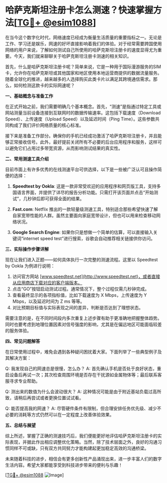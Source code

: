 # 哈萨克斯坦注册卡怎么测速？快速掌握方法[[TG💪+ @esim1088](https://t.me/s/esim1088)]

在当今这个数字化时代，网络速度已经成为衡量生活质量的重要指标之一。无论是工作、学习还是娱乐，网速的好坏直接影响着我们的体验。对于经常需要跨国使用网络的用户来说，了解如何测试自己所使用的哈萨克斯坦注册卡的速度显得尤为重要。今天，我们就来聊聊关于哈萨克斯坦注册卡测速的相关知识。

首先，什么是哈萨克斯坦注册卡呢？简单来说，它是一种用于国际漫游服务的SIM卡，允许你在哈萨克斯坦或其他国家和地区使用本地运营商提供的数据流量服务。随着全球化的推进，越来越多的人选择购买此类卡片以满足其跨境通信需求。那么，如何检测这款卡的实际网速呢？

**一、基础概念与准备工作**

在正式开始之前，我们需要明确几个基本概念。首先，“测速”是指通过特定工具或网站测量当前设备连接到互联网时的数据传输速率。这包括下载速度（Download Speed）、上传速度（Upload Speed）以及延迟时间（Ping Time）。这些参数共同构成了我们评价网络质量的核心标准。

接下来是准备工作部分。确保你的手机已经成功激活了哈萨克斯坦注册卡，并且能够正常接收信号。此外，最好提前关闭所有不必要的后台应用程序和服务，这样可以避免它们占用过多带宽资源，从而影响测试结果的真实性。

**二、常用测速工具介绍**

目前市面上有许多优秀的在线测速平台可供选择，以下是一些被广泛认可且操作简便的选择：

1. **Speedtest by Ookla**: 这是一款非常受欢迎的应用程序和网页版工具，支持多国语言界面，并提供了详尽的报告分析功能。只需打开该页面并点击“开始测试”，几秒钟后即可获得全面的结果。
   
2. **Fast.com**: Netflix 推出的一款轻量级测速工具，特别适合那些希望快速了解自家宽带性能的人群。虽然主要面向家庭宽带设计，但也可以用来检查移动网络状况。
    
3. **Google Search Engine**: 如果你只是想做一个简单的估算，可以直接输入关键词“internet speed test”进行搜索，谷歌会自动推荐相关链接供你访问。

**三、实际操作步骤详解**

现在让我们进入正题——如何具体执行一次完整的测速流程。这里以 Speedtest by Ookla 为例进行说明：

1. 访问官方网站 [www.speedtest.net](http://www.speedtest.net)，或者直接从应用商店下载对应的客户端版本。
2. 点击“GO”按钮启动测试过程。通常情况下，整个过程仅需几秒钟完成。
3. 查看最终显示的各项指标值，比如下载速度为 X Mbps，上传速度为 Y Mbps，以及延迟时间为 Z ms 等等。
4. 对比预期目标值与实际表现之间的差异，判断是否达到了理想状态。

需要注意的是，在不同时间段内多次重复上述步骤有助于更准确地把握整体趋势。同时也要考虑到地理位置因素对信号强度的影响，尤其是在偏远地区可能面临较差的服务体验。

**四、常见问题解答**

在日常使用过程中，难免会遇到各种疑问困扰着大家。下面列举了一些典型例子及其解决方案：

Q: 我发现自己的网速总是很慢，怎么办？
A: 首先确认手机是否处于良好状态，重启设备后再试一次；其次检查周围环境是否存在干扰源如金属物体等；最后联系客服寻求专业帮助。

Q: 测出来的数值为什么会波动很大？
A: 这种情况可能是由于附近基站负载过高所致，请稍后再尝试或者更换位置试试看。

Q: 能否提高我的网速？
A: 尽管硬件条件有限制，但合理安排任务优先级、减少不必要的消耗等方式仍然可以在一定程度上改善体验效果。

**五、总结与展望**

综上所述，掌握了正确的测速技巧后，我们便能更好地评估哈萨克斯坦注册卡的实际表现，并据此作出相应调整优化策略。当然，除了技术层面之外，良好的沟通习惯同样不可或缺，只有双方共同努力才能构建起更加稳定高效的沟通桥梁。

未来随着科技的进步，相信会有更多创新性产品涌现出来，进一步丰富人们的数字生活内容。希望大家都能享受到科技进步带来的便利与乐趣！

[[TG💪+ @esim1088](https://t.me/s/esim1088) ![Image](https://i.postimg.cc/4NQfJmqS/Snipaste-2025-05-13-00-14-12.png)]